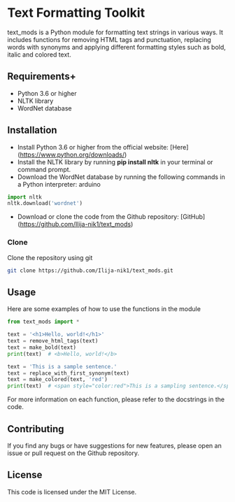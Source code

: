 # Text Formatting Toolkit

text_mods is a Python module for formatting text strings in various ways. It includes functions for removing HTML tags and punctuation, replacing words with synonyms and applying different formatting styles such as bold, italic and colored text.

## Requirements+

* Python 3.6 or higher
* NLTK library
* WordNet database

## Installation

* Install Python 3.6 or higher from the official website: [Here] (<https://www.python.org/downloads/>)
* Install the NLTK library by running **pip install nltk** in your terminal or command prompt.
* Download the WordNet database by running the following commands in a Python interpreter:
arduino

``` Python
import nltk
nltk.download('wordnet')
```

* Download or clone the code from the Github repository: [GitHub] (<https://github.com/Ilija-nik1/text_mods>)

### Clone

Clone the repository using git

``` bash
git clone https://github.com/Ilija-nik1/text_mods.git
```

## Usage

Here are some examples of how to use the functions in the module

``` Python
from text_mods import *

text = '<h1>Hello, world!</h1>'
text = remove_html_tags(text)
text = make_bold(text)
print(text)  # <b>Hello, world!</b>

text = 'This is a sample sentence.'
text = replace_with_first_synonym(text)
text = make_colored(text, 'red')
print(text)  # <span style="color:red">This is a sampling sentence.</span>
```

For more information on each function, please refer to the docstrings in the code.

## Contributing

If you find any bugs or have suggestions for new features, please open an issue or pull request on the Github repository.

## License

This code is licensed under the MIT License.
